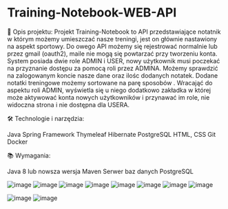 # Training-Notebook-WEB-API

🚀 Opis projektu:
Projekt Training-Notebook to API przedstawiające notatnik w którym możemy umieszczać nasze treningi, jest on głównie nastawiony na aspekt sportowy.
Do owego API możemy się rejestrować normalnie lub przez gmail (oauth2), maile nie mogą się powtarzać przy tworzeniu konta.
System posiada dwie role ADMIN i USER, nowy użytkownik musi poczekać na przyznanie dostępu za pomocą roli przez ADMINA.
Możemy sprawdzić na zalogowanym koncie nasze dane oraz ilośc dodanych notatek.
Dodane notatki treningowe możemy sortowane na parę sposobów .
Wracająć do aspektu roli ADMIN, wyświetla się u niego dodatkowo zakładka w której może aktywować konta nowych użytkowników i przynawać im role, nie widoczna strona i nie dostępna dla USERA.


🛠️ Technologie i narzędzia:

Java
Spring Framework
Thymeleaf
Hibernate
PostgreSQL
HTML, CSS
Git
Docker

📚 Wymagania:

Java 8 lub nowsza wersja
Maven
Serwer baz danych PostgreSQL

![image](https://user-images.githubusercontent.com/98847639/231208247-66e59be8-694d-4c59-a04d-9e57dfee21f7.png)
![image](https://user-images.githubusercontent.com/98847639/231208311-edd4ca47-3ffa-426f-8412-ae8aaf77c610.png)
![image](https://user-images.githubusercontent.com/98847639/231208483-d7b91dee-2ca9-4e9b-a3ab-c0a55b07b5a6.png)
![image](https://github.com/Printfmats/Training-Notebook-WEB-API/assets/98847639/2709011c-bc73-47c8-9d7c-8b418959c4c7)
![image](https://user-images.githubusercontent.com/98847639/233791116-ad3e78f7-a346-4ebd-bba2-ffd8ec8af165.png)
![image](https://user-images.githubusercontent.com/98847639/231208892-7fecb469-545a-44aa-b671-28e92d9d450c.png)
![image](https://user-images.githubusercontent.com/98847639/231209051-111d50d0-33ee-4394-a5ee-542c8f76768f.png)
![image](https://user-images.githubusercontent.com/98847639/231755856-72598430-9649-4ec6-88da-9b505ba23471.png)

	     																						             

![image](https://user-images.githubusercontent.com/98847639/231756371-936ba385-0610-4894-ae75-6cacdc0e7865.png)
![image](https://user-images.githubusercontent.com/98847639/231756519-8bdd1005-3c88-4a23-8ce6-3e8bccf685b3.png)

